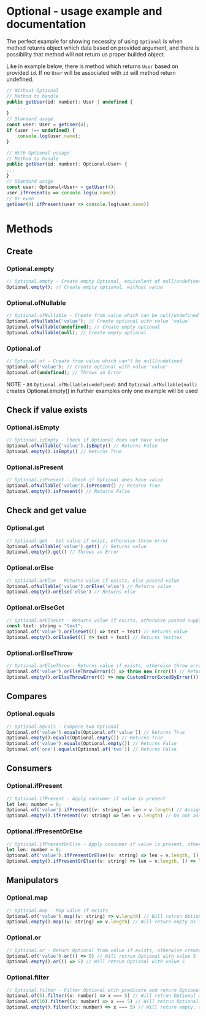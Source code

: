 # Optional - usage example and documentation
The perfect example for showing necessity of using `Optional` is when method returns object which data based on provided argument,
and there is possibility that method will not return us proper builded object.

Like in example below, there is method which returns `User` based on provided `id`. If no `User` will be associated with `id` will
method return undefined.
```javascript
// Without Optional
// Method to handle
public getUser(id: number): User | undefined {
    ...
}
// Standard usage 
const user: User = getUser(4);
if (user !== undefined) {
    console.log(user.name);
}

// With Optional ussage
// Method to handle
public getUser(id: number): Optional<User> {
...
}
// Standard usage 
const user: Optional<User> = getUser(4);
user.ifPresent(u => console.log(u.name))
// Or even
getUser(4).ifPresent(user => console.log(user.name))
```

# Methods
## Create

### Optional.empty
```javascript
// Optional.empty - Create empty Optional, equivalent of null/undefined value
Optional.empty(); // Create empty optional, without value
```

### Optional.ofNullable

```javascript
// Optional.ofNullable - Create from value which can be null/undefined
Optional.ofNullable('value'); // Create optional with value 'value'
Optional.ofNullable(undefined); // Create empty optional
Optional.ofNullable(null); // Create empty optional
```

### Optional.of
```javascript
// Optional.of - Create from value which can't be null/undefined
Optional.of('value'); // Create optional with value 'value'
Optional.of(undefined); // Throws an Error
```

NOTE - as `Optional.ofNullable(undefined)` and `Optional.ofNullable(null)`
creates Optional.empty() in further examples only one example will be used

## Check if value exists

### Optional.isEmpty
```javascript
// Optional.isEmpty - Check if Optional does not have value
Optional.ofNullable('value').isEmpty() // Returns False
Optional.empty().isEmpty() // Returns True
```

### Optional.isPresent
```javascript
// Optional.isPresent - Check if Optional does have value
Optional.ofNullable('value').isPresent() // Returns True
Optional.empty().isPresent() // Returns False
```

## Check and get value
### Optional.get
```javascript
// Optional.get - Get value if exist, otherwise throw error
Optional.ofNullable('value').get() // Returns value
Optional.empty().get() // Throws an Error
```
### Optional.orElse
```javascript
// Optional.orElse - Returns value if exists, else passed value
Optional.ofNullable('value').orElse('else') // Returns value
Optional.empty().orElse('else') // Returns else
```

### Optional.orElseGet
```javascript
// Optional.orElseGet - Returns value if exists, otherwise passed supplier
const text: string = "text";
Optional.of('value').orElseGet(() => text + text) // Returns value
Optional.empty().orElseGet(() => text + text) // Returns texttex
```

### Optional.orElseThrow
```javascript
// Optional.orElseThrow - Returns value if exists, otherwise throw error
Optional.of('value').orElseThrowError(() => throw new Error()) // Returns value
Optional.empty().orElseThrowError(() => new CustomErrorExtedByError()) // Throws CustomErrorExtedByError
```

## Compares

### Optional.equals
```javascript
// Optional.equals - Compare two Optional
Optional.of('value').equals(Optional.of('value')) // Returns True
Optional.empty().equals(Optional.empty()) // Returns True
Optional.of('value').equals(Optional.empty()) // Returns False
Optional.of('one').equals(Optional.of('two')) // Returns False
```

## Consumers

### Optional.ifPresent
```javascript
// Optional.ifPresent - Apply consumer if value is present
let len: number = 0;
Optional.of('value').ifPresent((v: string) => len = v.length) // Assign 5 to len
Optional.empty().ifPresent((v: string) => len = v.length) // Do not assign anything, len will be 0
```

### Optional.ifPresentOrElse
```javascript
// Optional.ifPresentOrElse - Apply consumer if value is present, otherwise apply supplier
let len: number = 0;
Optional.of('value').ifPresentOrElse((v: string) => len = v.length, () => len = 10) // Assign 5 to len
Optional.empty().ifPresentOrElse((v: string) => len = v.length, () => len = 10) // Assign 10 to len
```


## Manipulators
### Optional.map
```javascript
// Optional.map - Map value if exists
Optional.of('value').map((v: string) => v.length) // Will retrun Optional with value 5
Optional.empty().map((v: string) => v.length) // Will return empty as it was
```

### Optional.or
```javascript
// Optional.or - Return Optional from value if exists, otherwise create one from supplier
Optional.of('value').or(() => 5) // Will retrun Optional with value 5
Optional.empty().or(() => 5) // Will retrun Optional with value 5

```

### Optional.filter
```javascript
// Optional.filter - Filter Optional wtih predicate and return Optional with value if meet condition, otherwise empty
Optional.of(5).filter((x: number) => x === 5) // Will retrun Optional with value 5, as is not empty and meets condition
Optional.of(10).filter((x: number) => x === 5) // Will retrun Optional.empty(), as is not empty but do not meets condition
Optional.empty().filter((x: number) => x === 5) // Will return empty, as it is empty.
```

